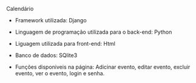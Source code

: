 Calendário


  * Framework utilizada: Django
  
  * Linguagem de programação utilizada para o back-end: Python

  * Liguagem utilizada para front-end: Html

  * Banco de dados: SQlite3
  
  * Funções disponiveis na página: Adicinar evento, editar evento, excluir evento, ver o evento, login e senha.  
